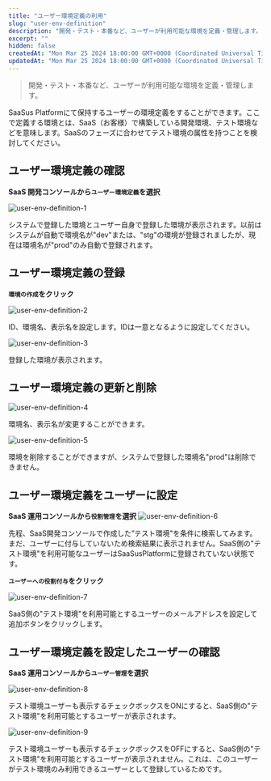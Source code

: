 ```yaml
---
title: "ユーザー環境定義の利用"
slug: "user-env-definition"
description: "開発・テスト・本番など、ユーザーが利用可能な環境を定義・管理します。"
excerpt: ""
hidden: false
createdAt: "Mon Mar 25 2024 18:00:00 GMT+0000 (Coordinated Universal Time)"
updatedAt: "Mon Mar 25 2024 18:00:00 GMT+0000 (Coordinated Universal Time)"
---
```

> 開発・テスト・本番など、ユーザーが利用可能な環境を定義・管理します。

SaaSus Platformにて保持するユーザーの環境定義をすることができます。ここで定義する環境とは、SaaS（お客様）で構築している開発環境、テスト環境などを意味します。SaaSのフェーズに合わせてテスト環境の属性を持つことを検討してください。


## ユーザー環境定義の確認

**SaaS 開発コンソールから`ユーザー環境定義`を選択**

![user-env-definition-1](/ja/img/part-4/user-authz-settings/user-env-definition/user-env-definition-1.png)

システムで登録した環境とユーザー自身で登録した環境が表示されます。以前はシステムが自動で環境名が"dev"または、"stg"の環境が登録されましたが、現在は環境名が"prod"のみ自動で登録されます。

## ユーザー環境定義の登録

**`環境の作成`をクリック**

![user-env-definition-2](/ja/img/part-4/user-authz-settings/user-env-definition/user-env-definition-2.png)

ID、環境名、表示名を設定します。IDは一意となるように設定してください。

![user-env-definition-3](/ja/img/part-4/user-authz-settings/user-env-definition/user-env-definition-3.png)

登録した環境が表示されます。

## ユーザー環境定義の更新と削除

![user-env-definition-4](/ja/img/part-4/user-authz-settings/user-env-definition/user-env-definition-4.png)

環境名、表示名が変更することができます。

![user-env-definition-5](/ja/img/part-4/user-authz-settings/user-env-definition/user-env-definition-5.png)

環境を削除することができますが、システムで登録した環境名"prod"は削除できません。

## ユーザー環境定義をユーザーに設定

**SaaS 運用コンソールから`役割管理`を選択**
![user-env-definition-6](/ja/img/part-4/user-authz-settings/user-env-definition/user-env-definition-6.png)

先程、SaaS開発コンソールで作成した”テスト環境"を条件に検索してみます。まだ、ユーザーに付与していないため検索結果に表示されません。SaaS側の"テスト環境"を利用可能なユーザーはSaaSusPlatformに登録されていない状態です。

**`ユーザーへの役割付与`をクリック**

![user-env-definition-7](/ja/img/part-4/user-authz-settings/user-env-definition/user-env-definition-7.png)

SaaS側の"テスト環境"を利用可能とするユーザーのメールアドレスを設定して追加ボタンをクリックします。

## ユーザー環境定義を設定したユーザーの確認

**SaaS 運用コンソールから`ユーザー管理`を選択**

![user-env-definition-8](/ja/img/part-4/user-authz-settings/user-env-definition/user-env-definition-8.png)

テスト環境ユーザーも表示するチェックボックスをONにすると、SaaS側の"テスト環境"を利用可能とするユーザーが表示されます。

![user-env-definition-9](/ja/img/part-4/user-authz-settings/user-env-definition/user-env-definition-9.png)

テスト環境ユーザーも表示するチェックボックスをOFFにすると、SaaS側の"テスト環境"を利用可能とするユーザーが表示されません。これは、このユーザーがテスト環境のみ利用できるユーザーとして登録しているためです。

